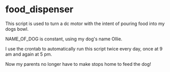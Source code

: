 # food_dispenser

This script is used to turn a dc motor with the intent of pouring food into my dogs bowl.

NAME_OF_DOG is constant, using my dog's name Ollie.

I use the crontab to automatically run this script twice every day, once at 9 am and again at 5 pm.

Now my parents no longer have to make stops home to feed the dog!
